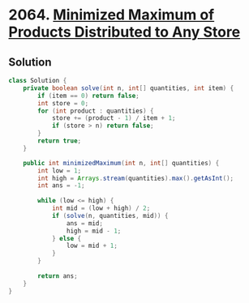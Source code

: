 # 2064. [Minimized Maximum of Products Distributed to Any Store](https://leetcode.com/problems/minimized-maximum-of-products-distributed-to-any-store/description/?envType=daily-question&envId=2024-11-14)

## Solution

```java
class Solution {
    private boolean solve(int n, int[] quantities, int item) {
        if (item == 0) return false;
        int store = 0;
        for (int product : quantities) {
            store += (product - 1) / item + 1;
            if (store > n) return false;
        }
        return true;
    }

    public int minimizedMaximum(int n, int[] quantities) {
        int low = 1;
        int high = Arrays.stream(quantities).max().getAsInt();
        int ans = -1;
        
        while (low <= high) {
            int mid = (low + high) / 2;
            if (solve(n, quantities, mid)) {
                ans = mid;
                high = mid - 1;
            } else {
                low = mid + 1;
            }
        }
        
        return ans;
    }
}
```
